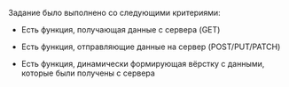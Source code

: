 Задание было выполнено со следующими критериями:

- Есть функция, получающая данные с сервера (GET)

- Есть функция, отправляющие данные на сервер (POST/PUT/PATCH)

- Есть функция, динамически формирующая вёрстку с данными, которые были получены с сервера
